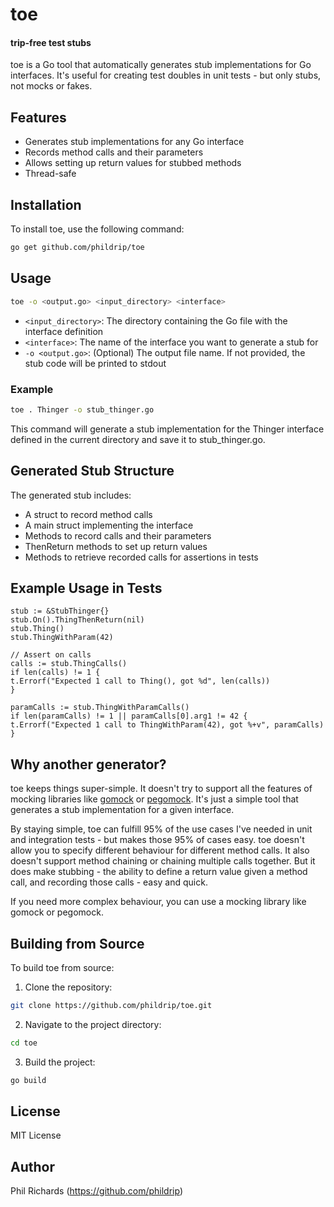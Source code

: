 # toe

#### trip-free test stubs

toe is a Go tool that automatically generates stub implementations for Go interfaces. It's useful
for creating test doubles in unit tests - but only stubs, not mocks or fakes.

## Features

- Generates stub implementations for any Go interface
- Records method calls and their parameters
- Allows setting up return values for stubbed methods
- Thread-safe

## Installation

To install toe, use the following command:

```bash
go get github.com/phildrip/toe
```

## Usage

```bash
toe -o <output.go> <input_directory> <interface> 
```

- `<input_directory>`: The directory containing the Go file with the interface definition
- `<interface>`: The name of the interface you want to generate a stub for
- `-o <output.go>`: (Optional) The output file name. If not provided, the stub code will be printed
  to stdout

### Example

```bash
toe . Thinger -o stub_thinger.go
```

This command will generate a stub implementation for the Thinger interface defined in the current
directory and save it to stub_thinger.go.

## Generated Stub Structure

The generated stub includes:

- A struct to record method calls
- A main struct implementing the interface
- Methods to record calls and their parameters
- ThenReturn methods to set up return values
- Methods to retrieve recorded calls for assertions in tests

## Example Usage in Tests

```golang
stub := &StubThinger{}
stub.On().ThingThenReturn(nil)
stub.Thing()
stub.ThingWithParam(42)

// Assert on calls
calls := stub.ThingCalls()
if len(calls) != 1 {
t.Errorf("Expected 1 call to Thing(), got %d", len(calls))
}

paramCalls := stub.ThingWithParamCalls()
if len(paramCalls) != 1 || paramCalls[0].arg1 != 42 {
t.Errorf("Expected 1 call to ThingWithParam(42), got %+v", paramCalls)
}
```

## Why another generator?

toe keeps things super-simple. It doesn't try to support all the features of mocking libraries
like [gomock](https://github.com/golang/mock) or [pegomock](https://github.com/petergtz/pegomock).
It's just a simple tool that generates a stub implementation for a given interface.

By staying simple, toe can fulfill 95% of the use cases I've needed in unit and integration tests -
but makes those 95% of cases easy. toe doesn't allow you to specify different behaviour for
different method calls. It also doesn't support method chaining or chaining multiple calls together.
But it does make stubbing - the ability to define a return value given a method call, and recording
those calls - easy and quick.

If you need more complex behaviour, you can use a mocking library like gomock or pegomock.

## Building from Source

To build toe from source:

1. Clone the repository:

```bash
git clone https://github.com/phildrip/toe.git
```

2. Navigate to the project directory:

```bash
cd toe
```

3. Build the project:

```bash
go build
```

## License

MIT License

## Author

Phil Richards (https://github.com/phildrip)

